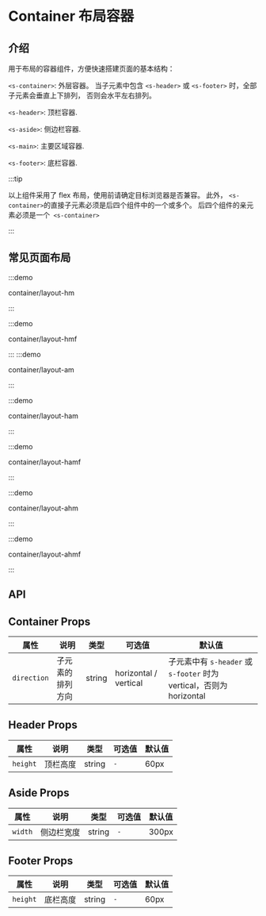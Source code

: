# Container 布局容器

## 介绍

用于布局的容器组件，方便快速搭建页面的基本结构：


`<s-container>`: 外层容器。 当子元素中包含 `<s-header>` 或 `<s-footer>` 时，全部子元素会垂直上下排列， 否则会水平左右排列。

`<s-header>`: 顶栏容器.

`<s-aside>`: 侧边栏容器.

`<s-main>`: 主要区域容器.

`<s-footer>`: 底栏容器.

:::tip

以上组件采用了 flex 布局，使用前请确定目标浏览器是否兼容。 此外， `<s-container>`的直接子元素必须是后四个组件中的一个或多个。 后四个组件的亲元素必须是一个` <s-container>`

:::

## 常见页面布局

<style lang="scss">
@use '../../examples/container/common-layout.scss';
</style>

:::demo

container/layout-hm

:::

:::demo

container/layout-hmf

:::
:::demo

container/layout-am

:::

:::demo

container/layout-ham

:::

:::demo

container/layout-hamf

:::

:::demo

container/layout-ahm

:::

:::demo

container/layout-ahmf

:::

## API

## Container Props

| 属性 | 说明 | 类型 | 可选值 | 默认值 |
| --- | --- | --- | --- | --- |
| `direction` | 子元素的排列方向 | string | horizontal / vertical | 子元素中有 `s-header` 或 `s-footer` 时为 vertical，否则为 horizontal


## Header Props

| 属性 | 说明 | 类型 | 可选值 | 默认值 |
| --- | --- | --- | --- | --- |
| `height` | 顶栏高度 | string | `-` | 60px


## Aside Props

| 属性 | 说明 | 类型 | 可选值 | 默认值 |
| --- | --- | --- | --- | --- |
| `width` | 侧边栏宽度 | string | `-` | 300px


## Footer Props

| 属性 | 说明 | 类型 | 可选值 | 默认值 |
| --- | --- | --- | --- | --- |
| `height` | 底栏高度 | string | `-` | 60px
